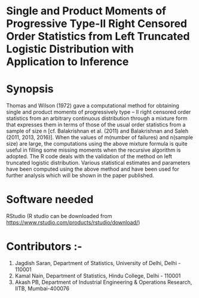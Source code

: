 # Single and Product Moments of Progressive Type-II Right Censored Order Statistics from Left Truncated Logistic Distribution with Application to Inference

# Synopsis
Thomas and Wilson (1972) gave a computational method for obtaining single and product moments of progressively type – II right censored order statistics from an arbitrary continuous distribution through a mixture form that expresses them in terms of those of the usual order statistics from a sample of size n [cf. Balakrishnan et al. (2011) and Balakrishnan and Saleh (2011, 2013, 2016)].
When the values of m(number of failures) and n(sample size) are large, the computations using the above mixture formula is quite useful in filling some missing moments when the recursive algorithm is adopted. The R code deals with the validation of the method on left truncated logistic distribution. Various statistical estimates and parameters have been computed using the above method and have been used for further analysis which will be shown in the paper published.

# Software needed
  RStudio (R studio can be downloaded from https://www.rstudio.com/products/rstudio/download/) 

# Contributors :-
 1.	Jagdish Saran, Department of Statistics, University of Delhi, Delhi - 110001
 2.	Kamal Nain, Department of Statistics, Hindu College, Delhi - 110001
 3.	Akash PB, Department of Industrial Engineering & Operations Research, IITB, Mumbai-400076
